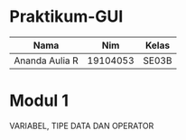 # Praktikum-GUI

| Nama |  Nim	 |  Kelas	 |
|------|------ |---------|
| Ananda Aulia R | 19104053 | SE03B |

# Modul 1
VARIABEL, TIPE DATA DAN OPERATOR
